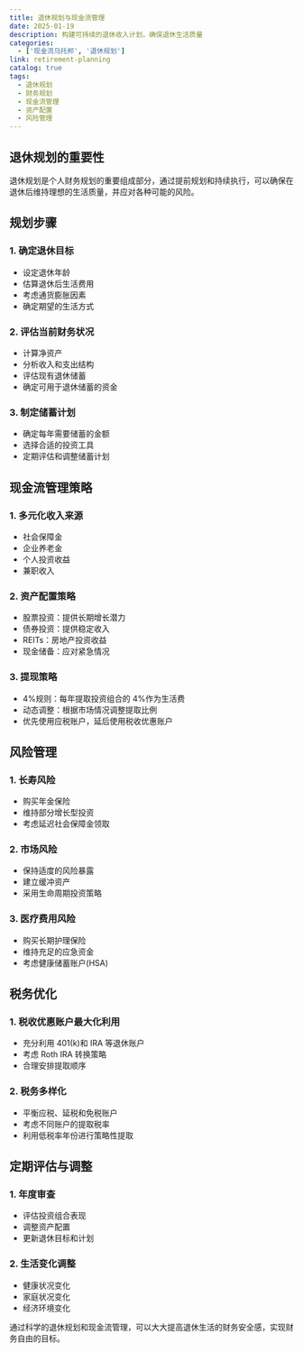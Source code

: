 ```yaml
---
title: 退休规划与现金流管理
date: 2025-01-19
description: 构建可持续的退休收入计划，确保退休生活质量
categories:
  - ['现金流乌托邦', '退休规划']
link: retirement-planning
catalog: true
tags:
  - 退休规划
  - 财务规划
  - 现金流管理
  - 资产配置
  - 风险管理
---
```


## 退休规划的重要性

退休规划是个人财务规划的重要组成部分，通过提前规划和持续执行，可以确保在退休后维持理想的生活质量，并应对各种可能的风险。

## 规划步骤

### 1. 确定退休目标

- 设定退休年龄
- 估算退休后生活费用
- 考虑通货膨胀因素
- 确定期望的生活方式

### 2. 评估当前财务状况

- 计算净资产
- 分析收入和支出结构
- 评估现有退休储蓄
- 确定可用于退休储蓄的资金

### 3. 制定储蓄计划

- 确定每年需要储蓄的金额
- 选择合适的投资工具
- 定期评估和调整储蓄计划

## 现金流管理策略

### 1. 多元化收入来源

- 社会保障金
- 企业养老金
- 个人投资收益
- 兼职收入

### 2. 资产配置策略

- 股票投资：提供长期增长潜力
- 债券投资：提供稳定收入
- REITs：房地产投资收益
- 现金储备：应对紧急情况

### 3. 提现策略

- 4%规则：每年提取投资组合的 4%作为生活费
- 动态调整：根据市场情况调整提取比例
- 优先使用应税账户，延后使用税收优惠账户

## 风险管理

### 1. 长寿风险

- 购买年金保险
- 维持部分增长型投资
- 考虑延迟社会保障金领取

### 2. 市场风险

- 保持适度的风险暴露
- 建立缓冲资产
- 采用生命周期投资策略

### 3. 医疗费用风险

- 购买长期护理保险
- 维持充足的应急资金
- 考虑健康储蓄账户(HSA)

## 税务优化

### 1. 税收优惠账户最大化利用

- 充分利用 401(k)和 IRA 等退休账户
- 考虑 Roth IRA 转换策略
- 合理安排提取顺序

### 2. 税务多样化

- 平衡应税、延税和免税账户
- 考虑不同账户的提取税率
- 利用低税率年份进行策略性提取

## 定期评估与调整

### 1. 年度审查

- 评估投资组合表现
- 调整资产配置
- 更新退休目标和计划

### 2. 生活变化调整

- 健康状况变化
- 家庭状况变化
- 经济环境变化

通过科学的退休规划和现金流管理，可以大大提高退休生活的财务安全感，实现财务自由的目标。
